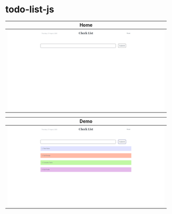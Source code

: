 # todo-list-js

| Home |
| --- | 
| ![App Icon](images/screens1.png) |

| Demo |
| --- |
| ![screenshot](images/screens2.png) |
